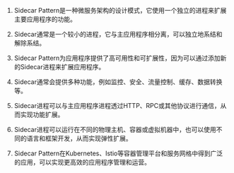 

1. Sidecar Pattern是一种微服务架构的设计模式，它使用一个独立的进程来扩展主要应用程序的功能。

2. Sidecar通常是一个较小的进程，它与主应用程序相分离，可以独立地系结和解除系结。

3. Sidecar Pattern为应用程序提供了高可用性和可扩展性，因为可以通过添加新的Sidecar进程来扩展应用程序。

4. Sidecar通常会提供多种功能，例如监控、安全、流量控制、缓存、数据转换等。

5. Sidecar进程可以与主应用程序进程透过HTTP、RPC或其他协议进行通信，从而实现功能扩展。

6. Sidecar进程可以运行在不同的物理主机、容器或虚拟机器中，也可以使用不同的语言和框架开发，从而实现弹性扩展。

7. Sidecar Pattern在Kubernetes、Istio等容器管理平台和服务网格中得到广泛的应用，可以实现更高效的应用程序管理和运营。